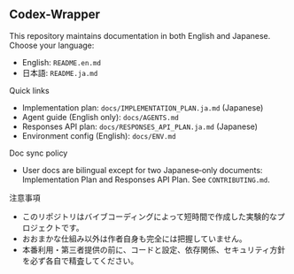 ## Codex-Wrapper

This repository maintains documentation in both English and Japanese. Choose your language:

- English: `README.en.md`
- 日本語: `README.ja.md`

Quick links
- Implementation plan: `docs/IMPLEMENTATION_PLAN.ja.md` (Japanese)
- Agent guide (English only): `docs/AGENTS.md`
- Responses API plan: `docs/RESPONSES_API_PLAN.ja.md` (Japanese)
- Environment config (English): `docs/ENV.md`

Doc sync policy
- User docs are bilingual except for two Japanese‑only documents: Implementation Plan and Responses API Plan. See `CONTRIBUTING.md`.

注意事項
- このリポジトリはバイブコーディングによって短時間で作成した実験的なプロジェクトです。
- おおまかな仕組み以外は作者自身も完全には把握していません。
- 本番利用・第三者提供の前に、コードと設定、依存関係、セキュリティ方針を必ず各自で精査してください。
